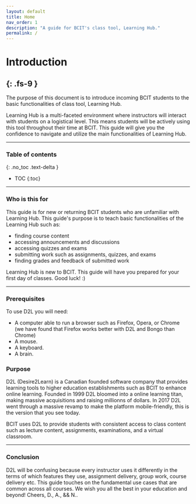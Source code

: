 ```yaml
---
layout: default
title: Home
nav_order: 1
description: "A guide for BCIT's class tool, Learning Hub."
permalink: /
---
```


# Introduction
{: .fs-9 }
---
The purpose of this document is to introduce incoming BCIT students to the basic functionalities of class tool, Learning Hub. 

Learning Hub is a multi-faceted environment where instructors will interact with students on a logistical level. This means students will be actively using this tool throughout their time at BCIT. This guide will give you the confidence to navigate and utilize the main functionalities of Learning Hub.

---

### Table of contents
{: .no_toc .text-delta }
* TOC
{:toc}

---

### Who is this for

This guide is for new or returning BCIT students who are unfamiliar with Learning Hub. This guide's purpose is to teach basic functionalities of the Learning Hub such as:
- finding course content
- accessing announcements and discussions
- accessing quizzes and exams
- submitting work such as assignments, quizzes, and exams
- finding grades and feedback of submitted work

Learning Hub is new to BCIT. This guide will have you prepared for your first day of classes. Good luck! :) 

---

### Prerequisites

To use D2L you will need:

- A computer able to run a browser such as Firefox, Opera, or Chrome (we have found that Firefox works better with D2L and Bongo than Chrome)
- A mouse.
- A keyboard.
- A brain.

### Purpose

D2L (Desire2Learn) is a Canadian founded software company that provides learning tools to higher education establishments such as BCIT to enhance online learning. Founded in 1999 D2L bloomed into a online learning titan, making massive acquisitions and raising millionns of dollars. In 2017 D2L went through a massive revamp to make the platform mobile-friendly, this is the version that you see today. 

BCIT uses D2L to provide students with consistent access to class content such as lecture content, assignments, examinations, and a virtual classroom.

---

### Conclusion

D2L will be confusing because every instructor uses it differently in the terms of which features they use, assignment delivery, group work, course delivery etc. This guide touches on the fundamental use cases that are common across all courses. We wish you all the best in your education and beyond! Cheers, D., A., && N..

